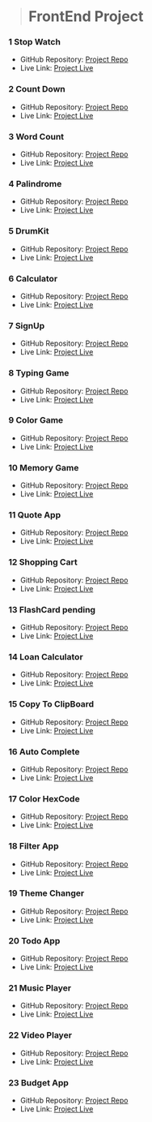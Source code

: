 ># **FrontEnd Project**

### **1 Stop Watch**
- GitHub Repository: [Project Repo](https://github.com/Abhishekfm/StopWatch)
- Live Link: [Project Live](https://stopwatch-by-abhishek.netlify.app)

### **2 Count Down**
- GitHub Repository: [Project Repo](https://github.com/Abhishekfm/CountDown-Game)
- Live Link: [Project Live](https://countdown-by-abhishek.netlify.app)

### **3 Word Count**
- GitHub Repository: [Project Repo](https://github.com/Abhishekfm/WordCount-Game)
- Live Link: [Project Live](https://count-word-game-by-abhishek.netlify.app)

### **4 Palindrome**
- GitHub Repository: [Project Repo](https://github.com/Abhishekfm/Palindrome-check)
- Live Link: [Project Live](https://palindrome-game-by-abhishek.netlify.app)

### **5 DrumKit**
- GitHub Repository: [Project Repo](https://github.com/Abhishekfm/Drum-Kit)
- Live Link: [Project Live](https://drum-kit-by-abhishek.netlify.app)

### **6 Calculator**
- GitHub Repository: [Project Repo](https://github.com/Abhishekfm/calculator)
- Live Link: [Project Live](https://calculator-by-abhishek.netlify.app)

### **7 SignUp**
- GitHub Repository: [Project Repo](https://github.com/Abhishekfm/SignUp-Form-Validation)
- Live Link: [Project Live](https://signup-form-validation-by-abhishek.netlify.app)

### **8 Typing Game**
- GitHub Repository: [Project Repo](https://github.com/Abhishekfm/TypingGame)
- Live Link: [Project Live](https://typing-game-by-abhishek.netlify.app)

### **9 Color Game**
- GitHub Repository: [Project Repo](https://github.com/Abhishekfm/ColorGuessGame)
- Live Link: [Project Live](https://color-guessing-game-by-abhishek.netlify.app)

### **10 Memory Game**
- GitHub Repository: [Project Repo](https://github.com/Abhishekfm/CardGame)
- Live Link: [Project Live](https://guess-card-game-by-abhishek.netlify.app)

### **11 Quote App**
- GitHub Repository: [Project Repo](https://github.com/Abhishekfm/Quote-App)
- Live Link: [Project Live](https://quote-app-by-abhishek.netlify.app)

### **12 Shopping Cart**
- GitHub Repository: [Project Repo](https://github.com/Abhishekfm/ShoppingCart)
- Live Link: [Project Live](https://shopping-cart-by-abhishek.netlify.app)


### **13 FlashCard pending**
- GitHub Repository: [Project Repo](https://github.com/Abhishekfm/A1-SeeWhatYouType)
- Live Link: [Project Live](https://project3.com)

### **14 Loan Calculator**
- GitHub Repository: [Project Repo](https://github.com/Abhishekfm/Loan-Calculator)
- Live Link: [Project Live](https://loan-calculator-by-abhishek.netlify.app)

### **15 Copy To ClipBoard**
- GitHub Repository: [Project Repo](https://github.com/Abhishekfm/copy-to-clipboard)
- Live Link: [Project Live](https://copy-to-clipboard-by-abhishek.netlify.app)

### **16 Auto Complete**
- GitHub Repository: [Project Repo](https://github.com/Abhishekfm/auto-complete)
- Live Link: [Project Live](https://auto-complete-by-abhishek.netlify.app)

### **17 Color HexCode**
- GitHub Repository: [Project Repo](https://github.com/Abhishekfm/UI-Color-Picker)
- Live Link: [Project Live](https://ui-color-picker-by-abhishek.netlify.app)

### **18 Filter App**
- GitHub Repository: [Project Repo](https://github.com/Abhishekfm/Filter-app)
- Live Link: [Project Live](https://filter-app-by-abhishek.netlify.app)

### **19 Theme Changer**
- GitHub Repository: [Project Repo](https://github.com/Abhishekfm/Theme-changer)
- Live Link: [Project Live](https://theme-changer-by-abhishek.netlify.app)

### **20 Todo App**
- GitHub Repository: [Project Repo](https://github.com/Abhishekfm/todo-javascript)
- Live Link: [Project Live](https://todo-javascript-by-abhishek.netlify.app)

### **21 Music Player**
- GitHub Repository: [Project Repo](https://github.com/Abhishekfm/Music-Player)
- Live Link: [Project Live](https://music-player-by-abhishek.netlify.app)

### **22 Video Player**
- GitHub Repository: [Project Repo](https://github.com/Abhishekfm/Video-Player)
- Live Link: [Project Live](https://video-player-by-abhishek.netlify.app)

### **23 Budget App**
- GitHub Repository: [Project Repo](https://github.com/Abhishekfm/Budget-App)
- Live Link: [Project Live](https://budget-app-by-abhishek.netlify.app)
